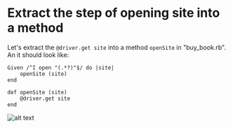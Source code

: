 # Extract the step of opening site into a method

Let's extract the `@driver.get site` into a method `openSite` in "buy_book.rb". An it should look like:

<pre><code>Given /^I open "(.*?)"$/ do |site|
    openSite (site)
end

def openSite (site)
	@driver.get site
end
</pre></code>

![alt text](https://raw.githubusercontent.com/hy1984427/BDD-with-PageObject/master/images/ExtractOpenSite.png "Extract openSite into a method")

